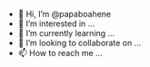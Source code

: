 - 👋 Hi, I’m @papaboahene
- 👀 I’m interested in ...
- 🌱 I’m currently learning ...
- 💞️ I’m looking to collaborate on ...
- 📫 How to reach me ...

<!---
papaboahene/papaboahene is a ✨ special ✨ repository because its `README.md` (this file) appears on your GitHub profile.
You can click the Preview link to take a look at your changes.
--->
